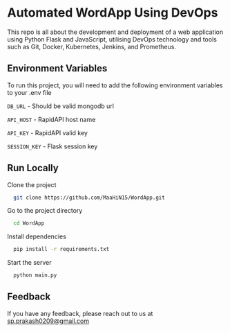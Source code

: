 
# Automated WordApp Using DevOps

This repo is all about the development and deployment of a web application using Python Flask and JavaScript, utilising DevOps technology and tools such as Git, Docker, Kubernetes, Jenkins, and Prometheus. 


## Environment Variables

To run this project, you will need to add the following environment variables to your .env file

`DB_URL` - Should be valid mongodb url

`API_HOST` - RapidAPI host name

`API_KEY` - RapidAPI valid key

`SESSION_KEY` - Flask session key


## Run Locally

Clone the project

```bash
  git clone https://github.com/MaaHiN15/WordApp.git
```

Go to the project directory

```bash
  cd WordApp
```

Install dependencies

```bash
  pip install -r requirements.txt
```

Start the server

```bash
  python main.py
```


## Feedback

If you have any feedback, please reach out to us at sp.prakash0209@gmail.com

